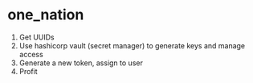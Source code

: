 # one_nation

1. Get UUIDs
2. Use hashicorp vault (secret manager) to generate keys and manage access
3. Generate a new token, assign to user
4. Profit
